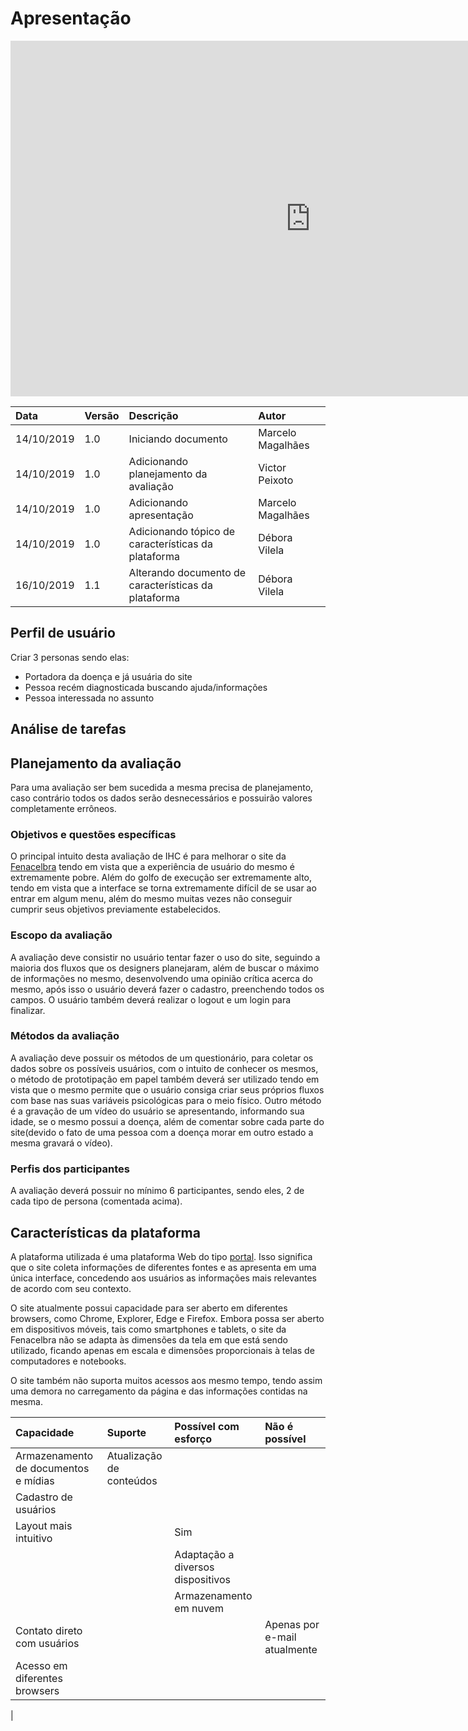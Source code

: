 # Apresentação

<iframe src="https://docs.google.com/presentation/d/1OE_XVDJrUXK5scerLn1sOKlqFtSs5Dwj3rN6Ho9LOqo/embed?start=false&loop=false&delayms=3000" frameborder="0" width="960" height="569" allowfullscreen="true" mozallowfullscreen="true" webkitallowfullscreen="true"></iframe>

| Data       | Versão | Descrição                             | Autor             |
| :--------- | :----- | :------------------------------------ | :---------------- |
| 14/10/2019 | 1.0    | Iniciando documento                   | Marcelo Magalhães |
| 14/10/2019 | 1.0    | Adicionando planejamento da avaliação | Victor Peixoto    |
| 14/10/2019 | 1.0    | Adicionando apresentação              | Marcelo Magalhães |
| 14/10/2019 | 1.0    | Adicionando tópico de características da plataforma| Débora Vilela|
|16/10/2019|1.1|Alterando documento de características da plataforma|Débora Vilela|

## Perfil de usuário

Criar 3 personas sendo elas:

- Portadora da doença e já usuária do site
- Pessoa recém diagnosticada buscando ajuda/informações
- Pessoa interessada no assunto

## Análise de tarefas

## Planejamento da avaliação

Para uma avaliação ser bem sucedida a mesma precisa de planejamento, caso contrário todos os dados serão desnecessários e possuirão valores completamente errôneos.

### Objetivos e questões específicas

O principal intuito desta avaliação de IHC é para melhorar o site da [Fenacelbra](http://www.fenacelbra.com.br/) tendo em vista que a experiência de usuário do mesmo é extremamente pobre. Além do golfo de execução ser extremamente alto, tendo em vista que a interface se torna extremamente difícil de se usar ao entrar em algum menu, além do mesmo muitas vezes não conseguir cumprir seus objetivos previamente estabelecidos.

### Escopo da avaliação

A avaliação deve consistir no usuário tentar fazer o uso do site, seguindo a maioria dos fluxos que os designers planejaram, além de buscar o máximo de informações no mesmo, desenvolvendo uma opinião crítica acerca do mesmo, após isso o usuário deverá fazer o cadastro, preenchendo todos os campos. O usuário também deverá realizar o logout e um login para finalizar.

### Métodos da avaliação

A avaliação deve possuir os métodos de um questionário, para coletar os dados sobre os possíveis usuários, com o intuito de conhecer os mesmos, o método de prototipação em papel também deverá ser utilizado tendo em vista que o mesmo permite que o usuário consiga criar seus próprios fluxos com base nas suas variáveis psicológicas para o meio físico. Outro método é a gravação de um vídeo do usuário se apresentando, informando sua idade, se o mesmo possui a doença, além de comentar sobre cada parte do site(devido o fato de uma pessoa com a doença morar em outro estado a mesma gravará o vídeo).

### Perfis dos participantes

A avaliação deverá possuir no mínimo 6 participantes, sendo eles, 2 de cada tipo de persona (comentada acima).


## Características da plataforma

A plataforma utilizada é uma plataforma Web do tipo [portal](https://vertigo.com.br/plataforma-digital-portal-intranet-mobile/). Isso significa que o site coleta informações de diferentes fontes e as apresenta em uma única interface, concedendo aos usuários as informações mais relevantes de acordo com seu contexto.

O site atualmente possui capacidade para ser aberto em diferentes browsers, como Chrome, Explorer, Edge e Firefox. Embora possa ser aberto em dispositivos móveis, tais como smartphones e tablets, o site da Fenacelbra não se adapta às dimensões da tela em que está sendo utilizado, ficando apenas em escala e dimensões proporcionais à telas de computadores e notebooks.

O site também não suporta muitos acessos aos mesmo tempo, tendo assim uma demora no carregamento da página e das informações contidas na mesma.

 |Capacidade |Suporte |Possível com esforço |Não é possível |
 |:--------- |:----- | :---------------- | :---------------- |
 |Armazenamento de documentos e mídias |Atualização de conteúdos|
 |Cadastro de usuários||||
 |Layout mais intuitivo|| Sim||
 |||Adaptação a diversos dispositivos||
 |||Armazenamento em nuvem|
 |Contato direto com usuários|||Apenas por e-mail atualmente|
 |Acesso em diferentes browsers||||
 |
